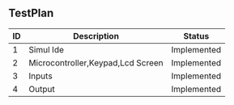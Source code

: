 ## TestPlan

| ID | Description | Status |
| --- | --- | --- |
| 1 | Simul Ide | Implemented |
| 2 | Microcontroller,Keypad,Lcd Screen | Implemented |
| 3 | Inputs  | Implemented |
| 4 |Output | Implemented |

